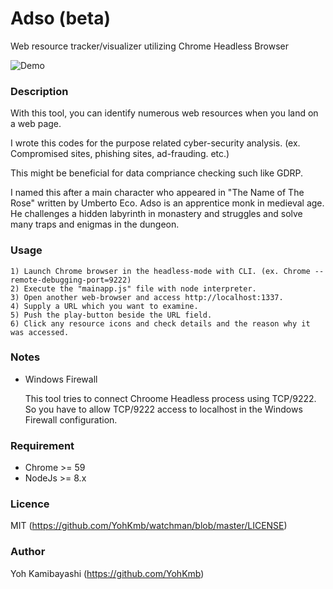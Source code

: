 Adso (beta)
====

Web resource tracker/visualizer utilizing Chrome Headless Browser


![Demo](https://github.com/YohKmb/adso/blob/master/.demo/adso-demo.gif)

### Description

With this tool, you can identify numerous web resources when you land on a web page.

I wrote this codes for the purpose related cyber-security analysis. (ex. Compromised sites, phishing sites, ad-frauding. etc.)

This might be beneficial for data compriance checking such like GDRP.

I named this after a main character who appeared in "The Name of The Rose" written by Umberto Eco. Adso is an apprentice monk in medieval age. He challenges a hidden labyrinth in monastery and struggles and solve many traps and enigmas in the dungeon.


### Usage

    1) Launch Chrome browser in the headless-mode with CLI. (ex. Chrome --remote-debugging-port=9222)
    2) Execute the "mainapp.js" file with node interpreter. 
    3) Open another web-browser and access http://localhost:1337.
    4) Supply a URL which you want to examine.
    5) Push the play-button beside the URL field.
    6) Click any resource icons and check details and the reason why it was accessed.
      
### Notes

 - Windows Firewall

    This tool tries to connect Chroome Headless process using TCP/9222. So you have to allow TCP/9222 access to localhost in the Windows Firewall configuration.


### Requirement

 - Chrome >= 59
 - NodeJs >= 8.x


### Licence

MIT (https://github.com/YohKmb/watchman/blob/master/LICENSE)

### Author

Yoh Kamibayashi (https://github.com/YohKmb)
